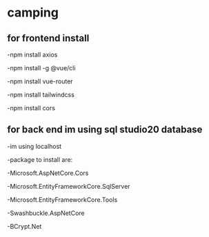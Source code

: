 # camping



## for frontend install

-npm install axios

-npm install -g @vue/cli

-npm install vue-router

-npm install tailwindcss

-npm install cors



## for back end im using sql studio20 database

-im using localhost

-package to install are:

-Microsoft.AspNetCore.Cors

-Microsoft.EntityFrameworkCore.SqlServer

-Microsoft.EntityFrameworkCore.Tools

-Swashbuckle.AspNetCore

-BCrypt.Net

